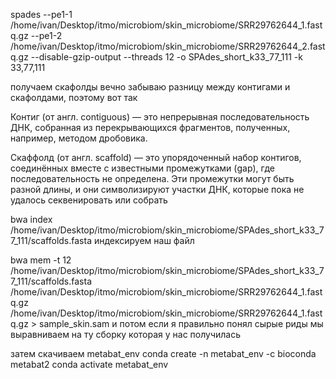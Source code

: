 spades --pe1-1 /home/ivan/Desktop/itmo/microbiom/skin_microbiome/SRR29762644_1.fastq.gz --pe1-2 /home/ivan/Desktop/itmo/microbiom/skin_microbiome/SRR29762644_2.fastq.gz --disable-gzip-output --threads 12 -o SPAdes_short_k33_77_111 -k 33,77,111

получаем скафолды 
вечно забываю разницу между контигами и скафолдами, поэтому вот так

Контиг (от англ. contiguous) — это непрерывная последовательность ДНК, собранная из перекрывающихся фрагментов, полученных, например, методом дробовика. 

Скаффолд (от англ. scaffold) — это упорядоченный набор контигов, соединённых вместе с известными промежутками (gap), где последовательность не определена. Эти промежутки могут быть разной длины, и они символизируют участки ДНК, которые пока не удалось секвенировать или собрать

 bwa index /home/ivan/Desktop/itmo/microbiom/skin_microbiome/SPAdes_short_k33_77_111/scaffolds.fasta индексируем наш файл 

 bwa mem -t 12 /home/ivan/Desktop/itmo/microbiom/skin_microbiome/SPAdes_short_k33_77_111/scaffolds.fasta /home/ivan/Desktop/itmo/microbiom/skin_microbiome/SRR29762644_1.fastq.gz /home/ivan/Desktop/itmo/microbiom/skin_microbiome/SRR29762644_1.fastq.gz > sample_skin.sam и потом если я правильно понял сырые риды мы выравниваем на ту сборку которая у нас получилась 

затем скачиваем metabat_env
conda create -n metabat_env -c bioconda metabat2
conda activate metabat_env



